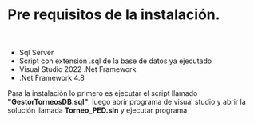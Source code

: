 <h1>Pre requisitos de la instalación.</h1> <br/>
<ul>
	<li>Sql Server</li>
	<li>Script con extensión .sql de la base de datos ya ejecutado</li>
	<li>Visual Studio 2022 .Net Framework</li>
	<li>.Net Framework 4.8</li>
</ul>

<p>
	Para la instalación lo primero es ejecutar el script llamado <b>"GestorTorneosDB.sql"</b>, luego abrir programa de visual studio y abrir la solución llamada <b>Torneo_PED.sln</b> y ejecutar programa
</p>

